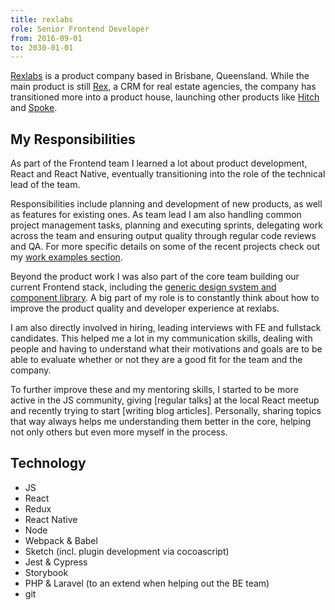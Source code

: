 ```yaml
---
title: rexlabs
role: Senior Frontend Developer
from: 2016-09-01
to: 2030-01-01
---
```


[Rexlabs](https://rexlabs.io) is a product company based in Brisbane, Queensland. While the main product is still [Rex](https://www.rexsoftware.com), a CRM for real estate agencies, the company has transitioned more into a product house, launching other products like [Hitch](../../my-work/projects/hitch/) and [Spoke](../../my-work/projects/spoke/).

## My Responsibilities

As part of the Frontend team I learned a lot about product development, React and React Native, eventually transitioning into the role of the technical lead of the team.

Responsibilities include planning and development of new products, as well as features for existing ones. As team lead I am also handling common project management tasks, planning and executing sprints, delegating work across the team and ensuring output quality through regular code reviews and QA. For more specific details on some of the recent projects check out my [work examples section](../../my-work/).

Beyond the product work I was also part of the core team building our current Frontend stack, including the [generic design system and component library](../../my-work/projects/vivid/). A big part of my role is to constantly think about how to improve the product quality and developer experience at rexlabs.

I am also directly involved in hiring, leading interviews with FE and fullstack candidates. This helped me a lot in my communication skills, dealing with people and having to understand what their motivations and goals are to be able to evaluate whether or not they are a good fit for the team and the company.

To further improve these and my mentoring skills, I started to be more active in the JS community, giving [regular talks] at the local React meetup and recently trying to start [writing blog articles]. Personally, sharing topics that way always helps me understanding them better in the core, helping not only others but even more myself in the process.

## Technology

- JS
- React
- Redux
- React Native
- Node
- Webpack & Babel
- Sketch (incl. plugin development via cocoascript)
- Jest & Cypress
- Storybook
- PHP & Laravel (to an extend when helping out the BE team)
- git
